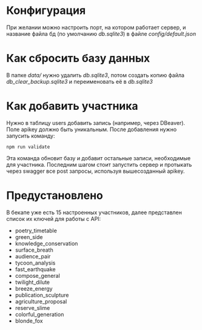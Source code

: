 # Конфигурация

При желании можно настроить порт, на котором работает сервер, и название файла бд (по умолчанию *db.sqlite3*) в файле *config/default.json*

# Как сбросить базу данных

В папке *data/* нужно удалить *db.sqlite3*, потом создать копию файла *db_clear_backup.sqlite3* и переименовать её в *db.sqlite3*

# Как добавить участника

Нужно в таблицу users добавить запись (например, через DBeaver). Поле apikey должно быть уникальным. После добавления нужно запусить команду:

```
npm run validate
```

Эта команда обновит базу и добавит остальные записи, необходимые для участника.
Последним шагом стоит запустить сервер и протыкать через swagger все post запросы, используя вышесозданный apikey.

# Предустановлено

В бекапе уже есть 15 настроенных участников, далее представлен список их ключей для работы с API:

- poetry_timetable
- green_side
- knowledge_conservation
- surface_breath
- audience_pair
- tycoon_analysis
- fast_earthquake
- compose_general
- twilight_dilute
- breeze_energy
- publication_sculpture
- agriculture_proposal
- reserve_slime
- colorful_generation
- blonde_fox
